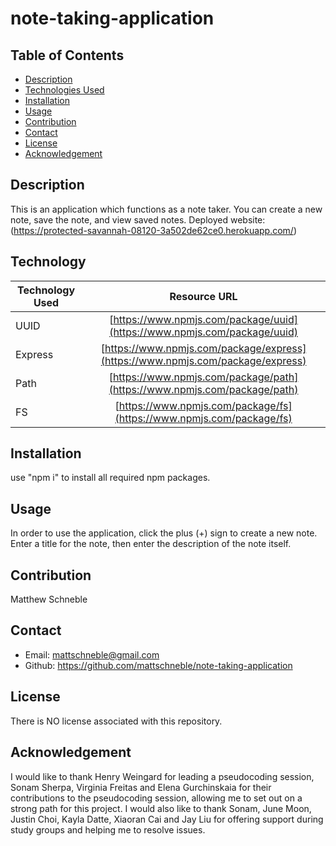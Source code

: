 # note-taking-application

## Table of Contents

* [Description](#description)
* [Technologies Used](#technologiesused)
* [Installation](#installation)
* [Usage](#usage)
* [Contribution](#contribution)
* [Contact](#contact)
* [License](#license)
* [Acknowledgement](#acknowledgement)

## Description
This is an application which functions as a note taker. You can create a new note, save the note, and view saved notes. Deployed website: (https://protected-savannah-08120-3a502de62ce0.herokuapp.com/)

## Technology
| Technology Used        | Resource URL         |
| ---------------------- | :-------------------:|
| UUID | [https://www.npmjs.com/package/uuid](https://www.npmjs.com/package/uuid) |
| Express | [https://www.npmjs.com/package/express](https://www.npmjs.com/package/express) |
| Path | [https://www.npmjs.com/package/path](https://www.npmjs.com/package/path) |
| FS | [https://www.npmjs.com/package/fs](https://www.npmjs.com/package/fs) |

## Installation
use "npm i" to install all required npm packages.

## Usage
In order to use the application, click the plus (+) sign to create a new note. Enter a title for the note, then enter the description of the note itself. 

## Contribution
Matthew Schneble

## Contact
 - Email: mattschneble@gmail.com
 - Github: https://github.com/mattschneble/note-taking-application

## License
There is NO license associated with this repository.

## Acknowledgement
I would like to thank Henry Weingard for leading a pseudocoding session, Sonam Sherpa, Virginia Freitas and Elena Gurchinskaia for their contributions to the pseudocoding session, allowing me to set out on a strong path for this project. I would also like to thank Sonam, June Moon, Justin Choi, Kayla Datte, Xiaoran Cai and Jay Liu for offering support during study groups and helping me to resolve issues. 